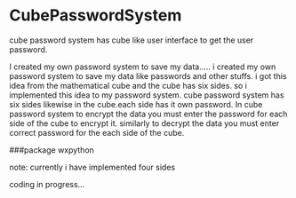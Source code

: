 CubePasswordSystem
==================

cube password system has cube like user interface to get the user password.


I created my own password system to save my data.....
i created my own password system to save my data like passwords and other stuffs. i got this idea from the mathematical cube and the cube has six sides. so i implemented this idea to my password system. cube password system has six sides likewise in the cube.each side has it own password. In cube password system to encrypt the data you must enter the password for each side of the cube to encrypt it. similarly to decrypt the data you must enter correct password for the each side of the cube. 

###package
wxpython

note: currently i have implemented four sides

coding in progress...
